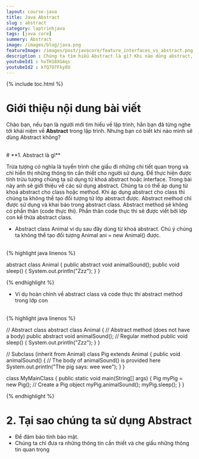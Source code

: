 ```yaml
---
layout: course-java
title: Java Abstract
slug : abstract
category: laptrinhjava
tags: [java core]
summery: Abstract
image: /images/blog/java.png
featureImage: /images/post/javacore/feature_interfaces_vs_abstract.png
description : Chúng ta tìm hiểu Abstract là gì? Khi nào dùng abstract, khi nào dùng Abstract trong quá trình lập trình java.
youtubeId1 : hxTH18XG4qs
youtubeId2 : kfQ7O7Fky8U
---
```


{% include toc.html %}

# **Giới thiệu nội dung bài viết**

Chào bạn, nếu bạn là người mới tìm hiểu về lập trình, hẳn bạn đã từng nghe tới khái niệm về <b>Abstract</b> trong lập trình.
Nhưng bạn có biết khi nào mình sẽ dùng Abstract không? 

<br>
# **1. Abstract là gì**

Trừa tượng có nghĩa là tuyến trình che giấu đi những chi tiết quan trọng và chỉ hiển thị những thông tin cần thiết cho người sử dụng. Để thực hiện được tính trừu tượng chúng ta sử dụng từ khoá abstract hoặc interface. Trong bài này anh sẽ giới thiệu về các sử dụng abstract. Chúng ta có thể áp dụng từ khoá abstract cho class hoặc method. Khi áp dụng abstract cho class thì chúng ta không thể tạo đối tượng từ lớp abstract được. Abstract method chỉ được sử dụng và khai báo trong abstract class. Abstract method sẽ không có phần thân (code thực thi). Phần thân code thực thi sẽ được viết bởi lớp con kế thừa abstract class.

- Abstract class Animal ví dụ sau đây dùng từ khoá abstract. Chú ý chúng ta không thể tạo đối tượng Animal ani = new Animal() được.

<br>
{% highlight java linenos %}

abstract class Animal {
  public abstract void animalSound();
  public void sleep() {
    System.out.println("Zzz");
  }
}

{% endhighlight %}

- Ví dụ hoàn chỉnh về abstract class và code thực thi abstract method trong lớp con
<br>
{% highlight java linenos %}

// Abstract class
abstract class Animal {
  // Abstract method (does not have a body)
  public abstract void animalSound();
  // Regular method
  public void sleep() {
    System.out.println("Zzz");
  }
}

// Subclass (inherit from Animal)
class Pig extends Animal {
  public void animalSound() {
    // The body of animalSound() is provided here
    System.out.println("The pig says: wee wee");
  }
}

class MyMainClass {
  public static void main(String[] args) {
    Pig myPig = new Pig(); // Create a Pig object
    myPig.animalSound();
    myPig.sleep();
  }
}

{% endhighlight %}

# **2. Tại sao chúng ta sử dụng Abstract**

- Để đảm bảo tính bảo mật.
- Chúng ta chỉ đưa ra những thông tin cần thiết và che giấu những thông tin quan trọng



